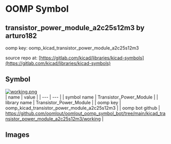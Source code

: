 # OOMP Symbol  
## transistor_power_module_a2c25s12m3  by arturo182  
  
oomp key: oomp_kicad_transistor_power_module_a2c25s12m3  
  
source repo at: [https://gitlab.com/kicad/libraries/kicad-symbols](https://gitlab.com/kicad/libraries/kicad-symbols)  
## Symbol  
  
[![working.png](working_600.png)](working.png)  
| name | value | 
| --- | --- | 
| symbol name | Transistor_Power_Module | 
| library name | Transistor_Power_Module | 
| oomp key | oomp_kicad_transistor_power_module_a2c25s12m3 | 
| oomp bot github | https://github.com/oomlout/oomlout_oomp_symbol_bot/tree/main/kicad_transistor_power_module_a2c25s12m3/working | 
## Images  
